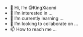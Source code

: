 - 👋 Hi, I’m @KingXiaomi
- 👀 I’m interested in ...
- 🌱 I’m currently learning ...
- 💞️ I’m looking to collaborate on ...
- 📫 How to reach me ...

<!---
KingXiaomi/KingXiaomi is a ✨ special ✨ repository because its `README.md` (this file) appears on your GitHub profile.
You can click the Preview link to take a look at your changes.
--->
